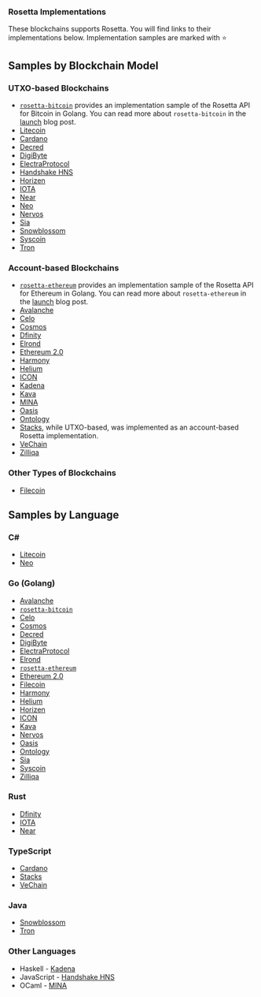 ### Rosetta Implementations

These blockchains supports Rosetta. You will find links to their implementations below. Implementation samples are marked with :star:

<!-- Instructions for adding your blockchain to the list:
The blockchains are classified by Blockchain Model and by Language. Please add your blockchain links to BOTH categories.

All lists are in alphabetical order. When adding your blockchain, please keep that list order. 
**The rosetta-bitcoin and rosetta-ethereum implementations must remain the first item in their respective model list.**

Blockchain Model Categories

* UTXO-Based Blockchains
* Account-Based Blockchains
* Other Types of Blockchains

Language Categories

Languages are listed in alphabetical order. If your language is not listed as a separate category, please add your link to the Other Languages section. Once a language has two or more entries, the language can be removed from the Other Languages section and listed as its own category. Please follow the alphabetical order rules mentioned earlier.

If you have any questions, feel free to ask them in the Rosetta Community Boards at https://community.rosetta-api.org/
 -->

## Samples by Blockchain Model

### UTXO-based Blockchains

* [`rosetta-bitcoin`](https://github.com/coinbase/rosetta-bitcoin) provides an implementation sample of the Rosetta API for Bitcoin in Golang. You can read more about `rosetta-bitcoin` in the [launch](https://community.rosetta-api.org/t/introducing-rosetta-bitcoin-coinbase-s-bitcoin-implementation-of-the-rosetta-api/244) blog post.
* [Litecoin](https://github.com/litecoin-project/litecoin)
* [Cardano](https://github.com/input-output-hk/cardano-rosetta) 
* [Decred](https://github.com/decred/dcrros)
* [DigiByte](https://github.com/DigiByte-Core/digibyte-rosetta-nodeapi/pull/1)
* [ElectraProtocol](https://github.com/ElectraProtocol/rosetta-electraprotocol)
* [Handshake HNS](https://github.com/handshake-org/hs-rosetta)
* [Horizen](https://github.com/HorizenOfficial/rosetta-zen)
* [IOTA](https://github.com/iotaledger/rosetta-iota)
* [Near](https://github.com/near/nearcore/tree/master/chain/rosetta-rpc)
* [Neo](https://github.com/neo-ngd/neo-common-plugins/tree/master/RosettaAPI)
* [Nervos](https://github.com/nervosnetwork/ckb-rosetta-sdk)
* [Sia](https://github.com/NebulousLabs/rosetta-sia)
* [Snowblossom](https://github.com/snowblossomcoin/rosesnow)
* [Syscoin](https://github.com/syscoin/rosetta-syscoin)
* [Tron](https://github.com/tronprotocol/tron-rosetta-api)

### Account-based Blockchains

* [`rosetta-ethereum`](https://github.com/coinbase/rosetta-ethereum) provides an implementation sample of the Rosetta API for Ethereum in Golang. You can read more about `rosetta-ethereum` in the [launch](https://community.rosetta-api.org/t/introducing-rosetta-ethereum-coinbases-ethereum-implementation-of-the-rosetta-api/270) blog post.
* [Avalanche](https://github.com/ava-labs/avalanche-rosetta)
* [Celo](https://github.com/celo-org/rosetta)
* [Cosmos](https://github.com/cosmos/cosmos-sdk/tree/main/server/rosetta)
* [Dfinity](https://github.com/dfinity/ic/tree/master/rs/rosetta-api)
* [Elrond](https://github.com/ElrondNetwork/elrond-proxy-go/tree/master/rosetta)
* [Ethereum 2.0](https://github.com/Ankr-network/rosetta-ethereum-2.0)
* [Harmony](https://github.com/harmony-one/harmony/tree/main/rosetta)
* [Helium](https://github.com/helium/rosetta-helium)
* [ICON](https://github.com/icon-project/rosetta-icon)
* [Kadena](https://github.com/kadena-io/chainweb-node/tree/master/src/Chainweb/Rosetta)
* [Kava](https://github.com/Kava-Labs/rosetta-kava)
* [MINA](https://github.com/MinaProtocol/mina/tree/master/src/app/rosetta)
* [Oasis](https://github.com/oasisprotocol/oasis-core-rosetta-gateway)
* [Ontology](https://github.com/ontio/ontology-rosetta)
* [Stacks](https://github.com/blockstack/stacks-blockchain-api), while UTXO-based, was implemented as an account-based Rosetta implementation.
* [VeChain](https://github.com/vechain/rosetta)
* [Zilliqa](https://github.com/Zilliqa/zilliqa-rosetta)

### Other Types of Blockchains

* [Filecoin](https://github.com/Zondax/filecoin-indexing-rosetta-proxy)

## Samples by Language 

### C#

* [Litecoin](https://github.com/litecoin-project/litecoin)
* [Neo](https://github.com/neo-ngd/neo-common-plugins/tree/master/RosettaAPI)

### Go (Golang)

* [Avalanche](https://github.com/ava-labs/avalanche-rosetta)
* [`rosetta-bitcoin`](https://github.com/coinbase/rosetta-bitcoin)
* [Celo](https://github.com/celo-org/rosetta)
* [Cosmos](https://github.com/cosmos/cosmos-sdk/tree/main/server/rosetta)
* [Decred](https://github.com/decred/dcrros)
* [DigiByte](https://github.com/DigiByte-Core/digibyte-rosetta-nodeapi/pull/1)
* [ElectraProtocol](https://github.com/ElectraProtocol/rosetta-electraprotocol)
* [Elrond](https://github.com/ElrondNetwork/elrond-proxy-go/tree/master/rosetta)
* [`rosetta-ethereum`](https://github.com/coinbase/rosetta-ethereum)
* [Ethereum 2.0](https://github.com/Ankr-network/rosetta-ethereum-2.0)
* [Filecoin](https://github.com/Zondax/filecoin-indexing-rosetta-proxy)
* [Harmony](https://github.com/harmony-one/harmony/tree/main/rosetta)
* [Helium](https://github.com/helium/rosetta-helium)
* [Horizen](https://github.com/HorizenOfficial/rosetta-zen)
* [ICON](https://github.com/icon-project/rosetta-icon)
* [Kava](https://github.com/Kava-Labs/rosetta-kava)
* [Nervos](https://github.com/nervosnetwork/ckb-rosetta-sdk)
* [Oasis](https://github.com/oasisprotocol/oasis-core-rosetta-gateway)
* [Ontology](https://github.com/ontio/ontology-rosetta)
* [Sia](https://github.com/NebulousLabs/rosetta-sia)
* [Syscoin](https://github.com/syscoin/rosetta-syscoin)
* [Zilliqa](https://github.com/Zilliqa/zilliqa-rosetta)

### Rust

* [Dfinity](https://github.com/dfinity/ic/tree/master/rs/rosetta-api)
* [IOTA](https://github.com/iotaledger/rosetta-iota)
* [Near](https://github.com/near/nearcore/tree/master/chain/rosetta-rpc)

### TypeScript

* [Cardano](https://github.com/input-output-hk/cardano-rosetta)
* [Stacks](https://github.com/blockstack/stacks-blockchain-api)
* [VeChain](https://github.com/vechain/rosetta)

### Java

* [Snowblossom](https://github.com/snowblossomcoin/rosesnow)
* [Tron](https://github.com/tronprotocol/tron-rosetta-api)

### Other Languages

* Haskell - [Kadena](https://github.com/kadena-io/chainweb-node/tree/master/src/Chainweb/Rosetta)
* JavaScript - [Handshake HNS](https://github.com/handshake-org/hs-rosetta)
* OCaml - [MINA](https://github.com/MinaProtocol/mina/tree/master/src/app/rosetta)
